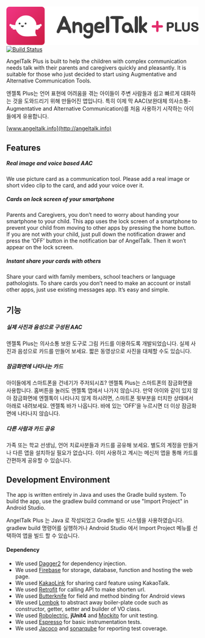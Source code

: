 ![AngelIcon](github_title.png)
[![Build Status](https://travis-ci.com/lab-act/AngelTalk.svg?branch=master)](https://travis-ci.com/lab-act/AngelTalk)

AngelTalk Plus is built to help the children with complex communication needs talk with their parents and caregivers quickly and pleasantly. It is suitable for those who just decided to start using Augmentative and Alternative Communication Tools.

엔젤톡 Plus는 언어 표현에 어려움을 겪는 아이들이 주변 사람들과 쉽고 빠르게 대화하는 것을 도와드리기 위해  만들어진 앱입니다. 특히 이제 막  AAC(보완대체 의사소통-Augmentative and Alternative Communication)를 처음 사용하기 시작하는 아이들에게 유용합니다.

[www.angeltalk.info](http://angeltalk.info)


## Features 

##### Real image and voice based AAC
We use picture card as a communication tool. Please add a real image or short video clip to the card, and add your voice over it.

#####  Cards on lock screen of your smartphone
Parents and Caregivers, you don’t need to worry about handing your smartphone to your child. This app uses the lock screen of a smartphone to prevent your child from moving to other apps by pressing the home button. If you are not with your child, just pull down the notification drawer and press the ‘OFF’ button in the notification bar of AngelTalk. Then it won’t appear on the lock screen.

#####  Instant share your cards with others
Share your card with family members, school teachers or language pathologists. To share cards you don’t need to make an account or install other apps, just use existing messages app. It’s easy and simple.


## 기능

##### 실제 사진과 음성으로 구성된 AAC
엔젤톡 Plus는 의사소통 보완 도구로 그림 카드를 이용하도록 개발되었습니다. 실제 사진과 음성으로 카드를 만들어 보세요. 짧은 동영상으로 사진을 대체할 수도 있습니다.

##### 잠금화면에 나타나는 카드
아이들에게 스마트폰을 건네기가 주저되시죠? 엔젤톡 Plus는 스마트폰의 잠금화면을 사용합니다. 홈버튼을 눌러도 엔젤톡 앱에서 나가지 않습니다. 만약 아이와 같이 있지 않아 잠금화면에 엔젤톡이 나타나지 않게 하시려면, 스마트폰 윗부분을 터치한 상태에서 아래로 내려보세요. 엔젤톡 바가 나옵니다. 바에 있는 ‘OFF’을 누르시면 더 이상 잠금화면에 나타나지 않습니다.

##### 다른 사람과 카드 공유
가족 또는 학교 선생님, 언어 치료사분들과 카드를 공유해 보세요. 별도의 계정을 만들거나 다른 앱을 설치하실 필요가 없습니다. 이미 사용하고 계시는 메신저 앱을 통해 카드를 간편하게 공유할 수 있습니다.

## Development Environment
The app is written entirely in Java and uses the Gradle build system.
To build the app, use the gradlew build command or use "Import Project" in Android Studio.

AngelTalk Plus 는 Java 로 작성되었고 Gradle 빌드 시스템을 사용하였습니다.
gradlew build 명령어를 실행하거나 Android Studio 에서 Import Project 메뉴를 선택하여 앱을 빌드 할 수 있습니다.

#### Dependency

* We used [Dagger2](https://github.com/google/dagger) for dependency injection.
* We used [Firebase](https://firebase.google.com/) for storage, database, function and hosting the web page.
* We used [KakaoLink](https://developers.kakao.com/docs/android-reference/com/kakao/KakaoLink.html) for sharing card feature using KakaoTalk.
* We used [Retrofit](https://github.com/square/retrofit) for calling API to make shorten url.
* We used [Butterknife](https://github.com/JakeWharton/butterknife) for field and method binding for Android views
* We used [Lombok](https://github.com/rzwitserloot/lombok/) to abstract away boiler-plate code such as constructor, getter, setter and builder of VO class.
* We used [Robolectric](https://github.com/robolectric/robolectric), **jUnit4** and [Mockito](https://github.com/mockito/mockito) for unit testing.
* We used [Espresso](https://github.com/espressomd/espresso) for basic instrumentation tests.
* We used [Jacoco](https://github.com/jacoco/jacoco) and [sonarqube](https://github.com/SonarSource/sonarqube) for reporting test coverage.
